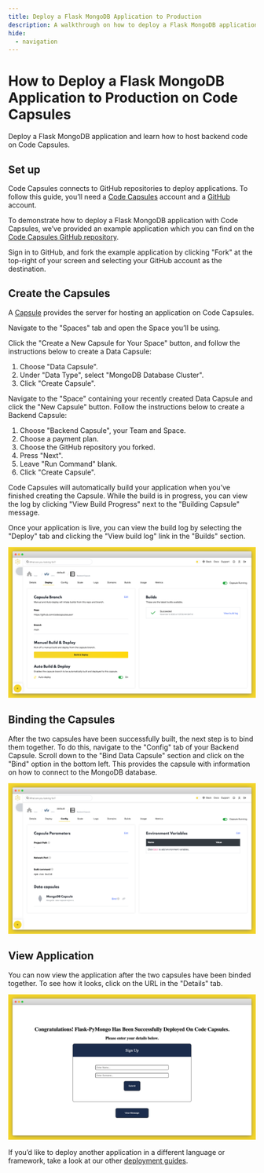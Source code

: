 ```yaml
---
title: Deploy a Flask MongoDB Application to Production
description: A walkthrough on how to deploy a Flask MongoDB application from GitHub.
hide:
  - navigation
---
```


# How to Deploy a Flask MongoDB Application to Production on Code Capsules

Deploy a Flask MongoDB application and learn how to host backend code on Code Capsules. 

## Set up

Code Capsules connects to GitHub repositories to deploy applications. To follow this guide, you’ll need a [Code Capsules](https://codecapsules.io/) account and a [GitHub](https://github.com/) account.

To demonstrate how to deploy a Flask MongoDB application with Code Capsules, we’ve provided an example application which you can find on the [Code Capsules GitHub repository](https://github.com/codecapsules-io/demo-flask-mongo).

Sign in to GitHub, and fork the example application by clicking "Fork" at the top-right of your screen and selecting your GitHub account as the destination.

## Create the Capsules

A [Capsule](https://codecapsules.io/docs/FAQ/what-is-a-capsule/) provides the server for hosting an application on Code Capsules.

Navigate to the "Spaces" tab and open the Space you’ll be using.

Click the "Create a New Capsule for Your Space" button, and follow the instructions below to create a Data Capsule:

1. Choose "Data Capsule".
2. Under "Data Type", select "MongoDB Database Cluster".  
3. Click "Create Capsule".

Navigate to the "Space" containing your recently created Data Capsule and click the "New Capsule" button. Follow the instructions below to create a Backend Capsule:

1. Choose "Backend Capsule", your Team and Space.
2. Choose a payment plan.
3. Choose the GitHub repository you forked.
4. Press "Next".
5. Leave "Run Command" blank.
6. Click "Create Capsule".

Code Capsules will automatically build your application when you’ve finished creating the Capsule. While the build is in progress, you can view the log by clicking "View Build Progress" next to the "Building Capsule" message.

Once your application is live, you can view the build log by selecting the "Deploy" tab and clicking the "View build log" link in the "Builds" section.

![Build logs](../assets/deployment/shared/backend-capsule-build-logs.png)

## Binding the Capsules

After the two capsules have been successfully built, the next step is to bind them together. To do this, navigate to the "Config" tab of your Backend Capsule. Scroll down to the "Bind Data Capsule" section and click on the "Bind" option in the bottom left. This provides the capsule with information on how to connect to the MongoDB database. 

![Bind MERN Capsules](../assets/deployment/shared/bind-mongodb.png)

## View Application

You can now view the application after the two capsules have been binded together. To see how it looks, click on the URL in the "Details" tab.

![Deployed App](../assets/deployment/flask/cc-flask-mongo-app.png)

If you’d like to deploy another application in a different language or framework, take a look at our other [deployment guides](/docs/deployment/).